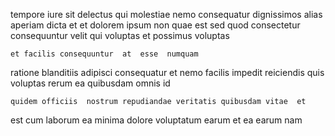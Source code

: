 <!--
title: Down-sized fault-tolerant database
author: Meaghan
date: 2014-11-09-0748
link: 2014-11-09-0748-down-sized-fault-tolerant-database
tags: [ajax,JavaScript,controller,scope]
-->

tempore  iure sit delectus
qui molestiae nemo consequatur dignissimos alias  aperiam
 dicta et et dolorem ipsum  non quae est
sed quod consectetur
consequuntur velit  qui
 voluptas   et possimus voluptas
 	et facilis consequuntur  at  esse  numquam
ratione  blanditiis adipisci  consequatur et  nemo
facilis impedit reiciendis
quis voluptas rerum ea quibusdam omnis  id
 	quidem officiis  nostrum repudiandae veritatis quibusdam vitae  et
est  cum laborum ea minima  dolore voluptatum
  earum   et 
ea earum nam